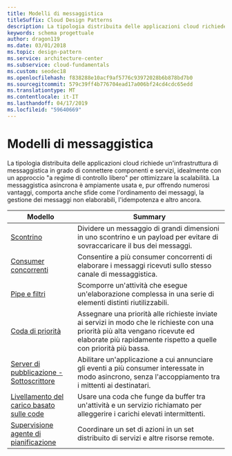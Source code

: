```yaml
---
title: Modelli di messaggistica
titleSuffix: Cloud Design Patterns
description: La tipologia distribuita delle applicazioni cloud richiede un'infrastruttura di messaggistica in grado di connettere componenti e servizi, idealmente con un approccio "a regime di controllo libero" per ottimizzare la scalabilità. La messaggistica asincrona è ampiamente usata e, pur offrendo numerosi vantaggi, comporta anche sfide come l'ordinamento dei messaggi, la gestione dei messaggi non elaborabili, l'idempotenza e altro ancora.
keywords: schema progettuale
author: dragon119
ms.date: 03/01/2018
ms.topic: design-pattern
ms.service: architecture-center
ms.subservice: cloud-fundamentals
ms.custom: seodec18
ms.openlocfilehash: f838288e10acf9af5776c93972028b6b878bd7b0
ms.sourcegitcommit: 579c39ff4b776704ead17a006bf24cd4cdc65edd
ms.translationtype: MT
ms.contentlocale: it-IT
ms.lasthandoff: 04/17/2019
ms.locfileid: "59640669"
---
```

# <a name="messaging-patterns"></a>Modelli di messaggistica

La tipologia distribuita delle applicazioni cloud richiede un'infrastruttura di messaggistica in grado di connettere componenti e servizi, idealmente con un approccio "a regime di controllo libero" per ottimizzare la scalabilità. La messaggistica asincrona è ampiamente usata e, pur offrendo numerosi vantaggi, comporta anche sfide come l'ordinamento dei messaggi, la gestione dei messaggi non elaborabili, l'idempotenza e altro ancora.

| Modello | Summary |
| ------- | ------- |
| [Scontrino](../claim-check.md) | Dividere un messaggio di grandi dimensioni in uno scontrino e un payload per evitare di sovraccaricare il bus dei messaggi. |
| [Consumer concorrenti](../competing-consumers.md) | Consentire a più consumer concorrenti di elaborare i messaggi ricevuti sullo stesso canale di messaggistica. |
| [Pipe e filtri](../pipes-and-filters.md) | Scomporre un'attività che esegue un'elaborazione complessa in una serie di elementi distinti riutilizzabili. |
| [Coda di priorità](../priority-queue.md) | Assegnare una priorità alle richieste inviate ai servizi in modo che le richieste con una priorità più alta vengano ricevute ed elaborate più rapidamente rispetto a quelle con priorità più bassa. |
| [Server di pubblicazione - Sottoscrittore](../publisher-subscriber.md) | Abilitare un'applicazione a cui annunciare gli eventi a più consumer interessate in modo asincrono, senza l'accoppiamento tra i mittenti ai destinatari. |
| [Livellamento del carico basato sulle code](../queue-based-load-leveling.md) | Usare una coda che funge da buffer tra un'attività e un servizio richiamato per alleggerire i carichi elevati intermittenti. |
| [Supervisione agente di pianificazione](../scheduler-agent-supervisor.md) | Coordinare un set di azioni in un set distribuito di servizi e altre risorse remote. |
